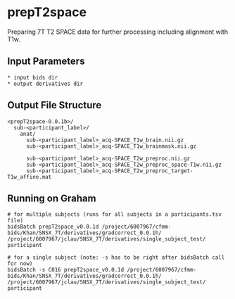 # prepT2space

Preparing 7T T2 SPACE data for further processing including alignment with T1w.

## Input Parameters
```
* input bids dir
* output derivatives dir
```

## Output File Structure
```
<prepT2space-0.0.1b>/
  sub-<participant_label>/
    anat/
      sub-<participant_label>_acq-SPACE_T1w_brain.nii.gz
      sub-<participant_label>_acq-SPACE_T1w_brainmask.nii.gz
      
      sub-<participant_label>_acq-SPACE_T2w_preproc.nii.gz
      sub-<participant_label>_acq-SPACE_T2w_preproc_space-T1w.nii.gz
      sub-<participant_label>_acq-SPACE_T2w_preproc_target-T1w_affine.mat
```

## Running on Graham
```
# for multiple subjects (runs for all subjects in a participants.tsv file)
bidsBatch prepT2space_v0.0.1d /project/6007967/cfmm-bids/Khan/SNSX_7T/derivatives/gradcorrect_0.0.1h/ /project/6007967/jclau/SNSX_7T/derivatives/single_subject_test/ participant

# for a single subject (note: -s has to be right after bidsBatch call for now)
bidsBatch -s C016 prepT2space_v0.0.1d /project/6007967/cfmm-bids/Khan/SNSX_7T/derivatives/gradcorrect_0.0.1h/ /project/6007967/jclau/SNSX_7T/derivatives/single_subject_test/ participant
```
